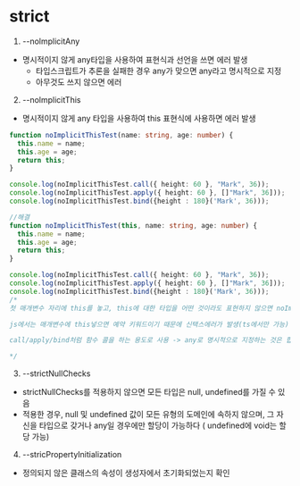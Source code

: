 # strict

1. --nolmplicitAny

- 명시적이지 않게 any타입을 사용하여 표현식과 선언을 쓰면 에러 발생
  - 타입스크립트가 추론을 실패한 경우 any가 맞으면 any라고 명시적으로 지정
  - 아무것도 쓰지 않으면 에러

2. --nolmplicitThis

- 명시적이지 않게 any 타입을 사용하여 this 표현식에 사용하면 에러 발생

```ts
function noImplicitThisTest(name: string, age: number) {
  this.name = name;
  this.age = age;
  return this;
}

console.log(noImplicitThisTest.call({ height: 60 }, "Mark", 36));
console.log(noImplicitThisTest.apply({ height: 60 }, []"Mark", 36]));
console.log(noImplicitThisTest.bind({height : 180}('Mark', 36)));

//해결
function noImplicitThisTest(this, name: string, age: number) {
  this.name = name;
  this.age = age;
  return this;
}

console.log(noImplicitThisTest.call({ height: 60 }, "Mark", 36));
console.log(noImplicitThisTest.apply({ height: 60 }, []"Mark", 36]));
console.log(noImplicitThisTest.bind({height : 180}('Mark', 36)));
/*
첫 매개변수 자리에 this를 놓고, this에 대한 타입을 어떤 것이라도 표현하지 않으면 noImplicitAny가 오류 발생

js에서는 매개변수에 this넣으면 예약 키워드이기 때문에 신택스에러가 발생(ts에서만 가능)

call/apply/bind처럼 함수 콜을 하는 용도로 사용 -> any로 명시적으로 지정하는 것은 합리적임

*/
```

3. --strictNullChecks

- strictNullChecks를 적용하지 않으면 모든 타입은 null, undefined를 가질 수 있음
- 적용한 경우, null 및 undefined 값이 모든 유형의 도메인에 속하지 않으며, 그 자신을 타입으로 갖거나 any일 경우에만 할당이 가능하다 ( undefined에 void는 할당 가능)

4. --stricPropertyInitialization

- 정의되지 않은 클래스의 속성이 생성자에서 초기화되었는지 확인
